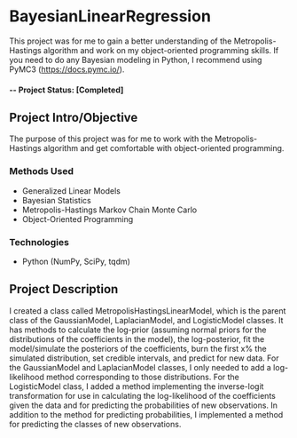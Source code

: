 # BayesianLinearRegression
This project was for me to gain a better understanding of the Metropolis-Hastings algorithm and work on my object-oriented programming skills. If you need to do any Bayesian modeling in Python, I recommend using PyMC3 (https://docs.pymc.io/). 

#### -- Project Status: [Completed]

## Project Intro/Objective
The purpose of this project was for me to work with the Metropolis-Hastings algorithm and get comfortable with object-oriented programming.

### Methods Used
* Generalized Linear Models
* Bayesian Statistics
* Metropolis-Hastings Markov Chain Monte Carlo
* Object-Oriented Programming

### Technologies
* Python (NumPy, SciPy, tqdm)

## Project Description
I created a class called MetropolisHastingsLinearModel, which is the parent class of the GaussianModel, LaplacianModel, and LogisticModel classes. It has  methods to calculate the log-prior (assuming normal priors for the distributions of the coefficients in the model), the log-posterior, fit the model/simulate the posteriors of the coefficients, burn the first x% the simulated distribution, set credible intervals, and predict for new data. For the GaussianModel and LaplacianModel classes, I only needed to add a log-likelihood method corresponding to those distributions. For the LogisticModel class, I added a method implementing the inverse-logit transformation for use in calculating the log-likelihood of the coefficients given the data and for predicting the probabilities of new observations. In addition to the method for predicting probabilities, I implemented a method for predicting the classes of new observations.
